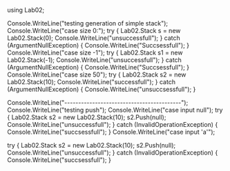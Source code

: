 using Lab02;

Console.WriteLine("testing generation of simple stack");
Console.WriteLine("case size 0:");
try
{
    Lab02.Stack<string> s = new Lab02.Stack<string>(0);
    Console.WriteLine("unsuccessfull");
}
catch (ArgumentNullException)
{
    Console.WriteLine("Succsessfull");
}
Console.WriteLine("case size -1");
try
{
    Lab02.Stack<string> s1 = new Lab02.Stack<string>(-1);
    Console.WriteLine("unsuccessfull");
}
catch (ArgumentNullException)
{
    Console.WriteLine("Succsessfull");
}
Console.WriteLine("case size 50");
try
{
    Lab02.Stack<string> s2 = new Lab02.Stack<string>(10);
    Console.WriteLine("successfull");
}
catch (ArgumentNullException)
{
    Console.WriteLine("unsuccsessfull");
}

Console.WriteLine("------------------------------------------");
Console.WriteLine("testing push");
Console.WriteLine("case input null");
try
{
    Lab02.Stack<string> s2 = new Lab02.Stack<string>(10);
    s2.Push(null);
    Console.WriteLine("unsuccessfull");
}
catch (InvalidOperationException)
{
    Console.WriteLine("succsessfull");
}
Console.WriteLine("case input 'a'");

try
{
    Lab02.Stack<string> s2 = new Lab02.Stack<string>(10);
    s2.Push(null);
    Console.WriteLine("unsuccessfull");
}
catch (InvalidOperationException)
{
    Console.WriteLine("succsessfull");
}